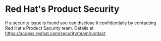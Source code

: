 [comment]: # ( Copyright Contributors to the Open Cluster Management project )

# Red Hat's Product Security

If a security issue is found you can disclose it confidentially by contacting Red Hat's Product Security team.
Details at <https://access.redhat.com/security/team/contact>
